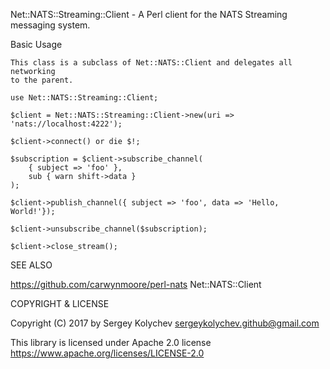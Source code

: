 
Net::NATS::Streaming::Client - A Perl client for the NATS Streaming messaging system.


Basic Usage

    This class is a subclass of Net::NATS::Client and delegates all networking
    to the parent.

    use Net::NATS::Streaming::Client;
    
    $client = Net::NATS::Streaming::Client->new(uri => 'nats://localhost:4222');
    
    $client->connect() or die $!;
    
    $subscription = $client->subscribe_channel(
        { subject => 'foo' },
        sub { warn shift->data }
    );

    $client->publish_channel({ subject => 'foo', data => 'Hello, World!'});

    $client->unsubscribe_channel($subscription);

    $client->close_stream();

SEE ALSO

https://github.com/carwynmoore/perl-nats Net::NATS::Client

COPYRIGHT & LICENSE

Copyright (C) 2017 by Sergey Kolychev <sergeykolychev.github@gmail.com>
 
This library is licensed under Apache 2.0 license https://www.apache.org/licenses/LICENSE-2.0
